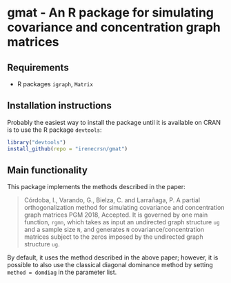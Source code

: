 # gmat - An R package for simulating covariance and concentration graph matrices

## Requirements
- R packages `igraph`, `Matrix`

## Installation instructions
Probably the easiest way to install the package until it is available on CRAN is
to use the R package `devtools`:
```R
library("devtools")
install_github(repo = "irenecrsn/gmat")
```

## Main functionality
This package implements the methods described in the paper:
> Córdoba, I., Varando, G., Bielza, C. and Larrañaga, P.
> A partial orthogonalization method for simulating covariance and concentration graph matrices
> PGM 2018, Accepted.
It is governed by one main function, `rgmn`, which takes as input an undirected
graph structure `ug` and a sample size `N`, and generates `N`
covariance/concentration matrices subject to the zeros imposed by the undirected
graph structure `ug`. 

By default, it uses the method described in the above
paper; however, it is possible to also use the classical diagonal dominance
method by setting `method = domdiag` in the parameter list.

